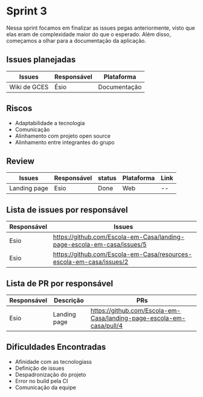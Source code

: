 # Sprint 3

Nessa sprint focamos em finalizar as issues pegas anteriormente, visto que elas eram de complexidade maior do que o esperado. Além disso, começamos a olhar para a documentação da aplicação.

## Issues planejadas

| Issues       | Responsável | Plataforma   |
| ------------ | ----------- | ------------ |
| Wiki de GCES | Ésio        | Documentação |

## Riscos

- Adaptabilidade a tecnologia
- Comunicação
- Alinhamento com projeto open source
- Alinhamento entre integrantes do grupo

## Review

| Issues       | Responsável | status | Plataforma | Link |
| ------------ | ----------- | ------ | ---------- | ---- |
| Landing page | Esio        | Done   | Web        | --   |

## Lista de issues por responsável

| Responsável | Issues                                                                 |
| ----------- | ---------------------------------------------------------------------- |
| Esio        | https://github.com/Escola-em-Casa/landing-page-escola-em-casa/issues/5 |
| Esio        | https://github.com/Escola-em-Casa/resources-escola-em-casa/issues/2    |

## Lista de PR por responsável

| Responsável | Descrição    | PRs                                                                  |
| ----------- | ------------ | -------------------------------------------------------------------- |
| Esio        | Landing page | https://github.com/Escola-em-Casa/landing-page-escola-em-casa/pull/4 |

## Dificuldades Encontradas

- Afinidade com as tecnologiass
- Definição de issues
- Despadronização do projeto
- Error no build pela CI
- Comunicação da equipe
